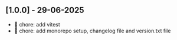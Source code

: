 ## [1.0.0] - 29-06-2025

- 🔧 chore: add vitest
- 🔧 chore: add monorepo setup, changelog file and version.txt file
